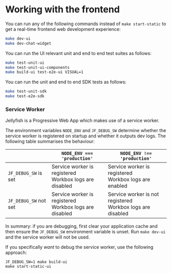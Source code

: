 Working with the frontend
=========================

You can run any of the following commands instead of `make start-static` to get
a real-time frontend web development experience:

```sh
make dev-ui
make dev-chat-widget
```

You can run the UI relevant unit and end to end test suites as follows:

```sh
make test-unit-ui
make test-unit-ui-components
make build-ui test-e2e-ui VISUAL=1
```

You can run the unit and end to end SDK tests as follows:

```sh
make test-unit-sdk
make test-e2e-sdk
```

### Service Worker

Jellyfish is a Progressive Web App which makes use of a service worker.

The environment variables `NODE_ENV` and `JF_DEBUG_SW` determine whether the service worker is registered on startup and whether it outputs dev logs. The following table summarises the behaviour:

|                                       | `NODE_ENV === 'production'` | `NODE_ENV !== 'production'` |
|---------------------------|----------------------------------|---------------------------------|
| `JF_DEBUG_SW` is set    | Service worker is registered<br>Workbox logs are disabled | Service worker is registered<br>Workbox logs are enabled |
| `JF_DEBUG_SW` not set |  Service worker is registered<br>Workbox logs are disabled | Service worker is not registered<br>Workbox logs are disabled |

In summary: if you are debugging, first clear your application cache and then ensure the `JF_DEBUG_SW` environment variable is unset. Run `make dev-ui` and the service worker will not be used.

If you specifically _want_ to debug the service worker, use the following approach:
```
JF_DEBUG_SW=1 make build-ui
make start-static-ui
```

